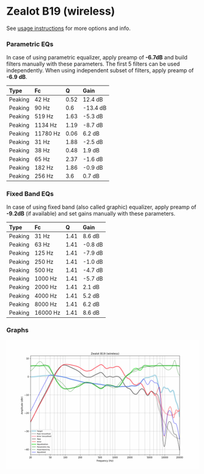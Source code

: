 # Zealot B19 (wireless)
See [usage instructions](https://github.com/jaakkopasanen/AutoEq#usage) for more options and info.

### Parametric EQs
In case of using parametric equalizer, apply preamp of **-6.7dB** and build filters manually
with these parameters. The first 5 filters can be used independently.
When using independent subset of filters, apply preamp of **-6.9 dB**.

| Type    | Fc       |    Q | Gain     |
|:--------|:---------|:-----|:---------|
| Peaking | 42 Hz    | 0.52 | 12.4 dB  |
| Peaking | 90 Hz    | 0.6  | -13.4 dB |
| Peaking | 519 Hz   | 1.63 | -5.3 dB  |
| Peaking | 1134 Hz  | 1.19 | -8.7 dB  |
| Peaking | 11780 Hz | 0.06 | 6.2 dB   |
| Peaking | 31 Hz    | 1.88 | -2.5 dB  |
| Peaking | 38 Hz    | 0.48 | 1.9 dB   |
| Peaking | 65 Hz    | 2.37 | -1.6 dB  |
| Peaking | 182 Hz   | 1.86 | -0.9 dB  |
| Peaking | 256 Hz   | 3.6  | 0.7 dB   |

### Fixed Band EQs
In case of using fixed band (also called graphic) equalizer, apply preamp of **-9.2dB**
(if available) and set gains manually with these parameters.

| Type    | Fc       |    Q | Gain    |
|:--------|:---------|:-----|:--------|
| Peaking | 31 Hz    | 1.41 | 8.6 dB  |
| Peaking | 63 Hz    | 1.41 | -0.8 dB |
| Peaking | 125 Hz   | 1.41 | -7.9 dB |
| Peaking | 250 Hz   | 1.41 | -1.0 dB |
| Peaking | 500 Hz   | 1.41 | -4.7 dB |
| Peaking | 1000 Hz  | 1.41 | -5.7 dB |
| Peaking | 2000 Hz  | 1.41 | 2.1 dB  |
| Peaking | 4000 Hz  | 1.41 | 5.2 dB  |
| Peaking | 8000 Hz  | 1.41 | 6.2 dB  |
| Peaking | 16000 Hz | 1.41 | 8.6 dB  |

### Graphs
![](./Zealot%20B19%20(wireless).png)